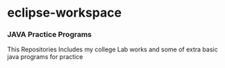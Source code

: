 # eclipse-workspace

### JAVA Practice Programs
This Repositories Includes my college Lab works and some of extra basic java programs for practice

